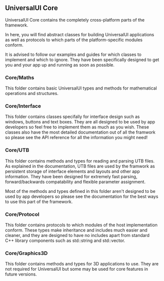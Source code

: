 <h2>UniversalUI Core</h2>

UniversalUI Core contains the completely cross-platform parts of the framework.

In here, you will find abstract classes for building UniversalUI applications as well as protocols 
to which parts of the platform-specific modules conform.

It is advised to follow our examples and guides for which classes to implement and which to ignore.
They have been specifically designed to get you and your app up and running as soon as possible.

<h3>Core/Maths</h3>

This folder contains basic UniversalUI types and methods for mathematical operations and structures.

<h3>Core/Interface</h3>

This folder contains classes specifally for interface design such as windows, buttons and text boxes.
They are all designed to be used by app developers so feel free to implement them as much as you wish.
These classes also have the most detailed documentation out of all the framwork so please see the 
API reference for all the information you might need!

<h3>Core/UTB</h3>

This folder contains methods and types for reading and parsing UTB files. As explained in the documentation,
UTB files are used by the framwork as persistent storage of interface elements and layouts and other app information.
They have been designed for extremely fast parsing, forward/backwards compatability and flexible parameter assignment.

Most of the methods and types defined in this folder aren't designed to be used by app developers so please 
see the documentation for the best ways to use this part of the framework.

<h3>Core/Protocol</h3>

This folder contains protocols to which modules of the host implementation conform. These types make inheritance and
includes much easier and cleaner, and they are designed to have no includes apart from standard C++ library components
such as std::string and std::vector. 

<h3>Core/Graphics3D</h3>

This folder contains methods and types for 3D applications to use. They are not required for UniversalUI but some
may be used for core features in future versions.
